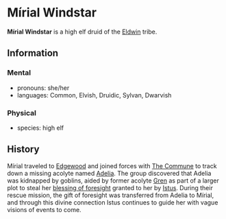 # Mírial Windstar

**Mírial Windstar** is a high elf druid of the [Eldwin](../../../ch-2-people-of-mote/societies/verdancy/eldwin.md) tribe.

## Information

### Mental

- pronouns: she/her
- languages: Common, Elvish, Druidic, Sylvan, Dwarvish

### Physical

- species: high elf

## History

Mírial traveled to [Edgewood](../../../ch-2-people-of-mote/societies/esterfell-accord/edgewood/edgewood.md) and joined forces with [The Commune](../the-commune.md) to track down a missing acolyte named [Adelia](../../order-of-istus/members/adelia.md). The group discovered that Adelia was kidnapped by goblins, aided by former acolyte [Gren](../../order-of-istus/members/gren.md) as part of a larger plot to steal her [blessing of foresight](../../../ch-5-character-options/supernatural-gifts/blessing-of-foresight.md) granted to her by [Istus](../../../ch-3-stories-of-mote/pantheons/multiverse-deities/istus.md). During their rescue mission, the gift of foresight was transferred from Adelia to Mírial, and through this divine connection Istus continues to guide her with vague visions of events to come.
